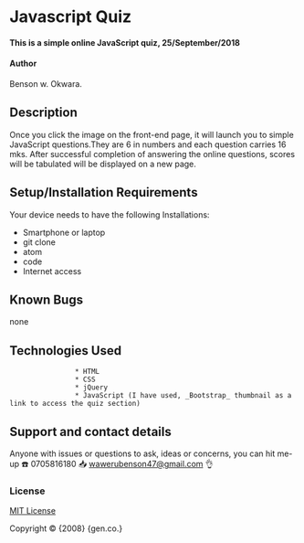# Javascript Quiz
#### This is a simple online JavaScript quiz, 25/September/2018
#### Author
  Benson w. Okwara.
## Description
Once you click the image on the front-end page, it will launch you to simple JavaScript questions.They are 6 in numbers and each question carries 16 mks. After successful completion of answering the online questions,  scores will be tabulated  will be displayed on a new page.
## Setup/Installation Requirements
Your device needs to have the following Installations:
* Smartphone or laptop
* git clone <!-- *  https://github.com/trishkare/quiz-board -->
* atom
* code
* Internet access
## Known Bugs
  none  
## Technologies Used
                    * HTML
                    * CSS
                    * jQuery
                    * JavaScript (I have used, _Bootstrap_ thumbnail as a link to access the quiz section)
## Support and contact details
Anyone with issues or questions to ask, ideas or concerns, you can hit me-up
:phone: 0705816180    :inbox_tray: wawerubenson47@gmail.com :ok_hand:
### License
[MIT License](https://choosealicense.com/licenses/mit/#)

Copyright :copyright: {2008} {gen.co.}
